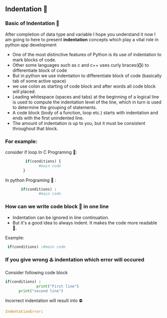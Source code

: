 ## Indentation :wrench:


### Basic of Indentation  :vhs:
After completion of data type and variable I hope you understand it now I am going to here to present
 **indentation** concepts which play a vital role in python app development

- One of the most distinctive features of Python is its use of indentation to mark blocks of code.
- Other some languages such as c and c++ uses curly braces(**{}**)  to differentiate block of code
- But in python we use indentation to differentiate block of code (basically tab of some active space)
- we use colon as starting of code block and after words all code block will placed.
- Leading whitespace (spaces and tabs) at the beginning of a logical line is used to compute the indentation level of the line, which in turn is used to determine the grouping of statements.
- A code block (body of a function, loop etc.) starts with indentation and ends with the first unindented line. 
- The amount of indentation is up to you, but it must be consistent throughout that block.

### For example:
consider if loop
In C Programing :scroll:: 
```python
         if(conditions) {
               #main code
        }
```
In python Programing :snake: :

```python
       if(conditions) :
               #main code
```

### How can we write code block  :bookmark_tabs: in one line
- Indentation can be ignored in line continuation.
- But it's a good idea to always indent. It makes the code more readable :bookmark_tabs:.

Example:
```python
 if(conditions) :#main code
```

### If you give wrong :hotsprings: indentation which error will occured

Consider following code block
```python
if(conditions) :
              print("First line")
      print("second line")
```

Incorrect indentation will result into :no_entry:
```python
IndentationError:
```
